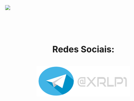 <img src="wallpaper_pc.png">
<br>
<br>
<br>
<br>
<br>
<div align="center">
    <h1>Redes Sociais:</h1>
</div>
<br>
<div align="center">
    <a href="https://t.me/XRLP1"><img src="telegram.png" width="300vw" height="100px"></a>
</div>
<br>
<br>
<br>
<br>
<br>
<br>
<br>
<br>